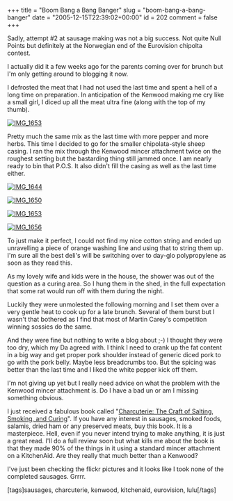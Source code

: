 +++
title = "Boom Bang a Bang Banger"
slug = "boom-bang-a-bang-banger"
date = "2005-12-15T22:39:02+00:00"
id = 202
comment = false
+++

Sadly, attempt #2 at sausage making was not a big success. Not quite Null Points but definitely at the Norwegian end of the Eurovision chipolta contest.

I actually did it a few weeks ago for the parents coming over for brunch but I'm only getting around to blogging it now.

I defrosted the meat that I had not used the last time and spent a hell of a long time on preparation. In anticipation of the Kenwood making me cry like a small girl, I diced up all the meat ultra fine (along with the top of my thumb).

[![IMG_1653](http://static.flickr.com/31/67556857_7d4674f305_m.jpg)](http://www.flickr.com/photos/bandon1/67556857/ "Photo Sharing")

Pretty much the same mix as the last time with more pepper and more herbs. This time I decided to go for the smaller chipolata-style sheep casing. I ran the mix through the Kenwood mincer attachment twice on the roughest setting but the bastarding thing still jammed once. I am nearly ready to bin that P.O.S. It also didn't fill the casing as well as the last time either.

[![IMG_1644](http://static.flickr.com/34/67549344_b5f6a8ce59_m.jpg)](http://www.flickr.com/photos/bandon1/67549344/ "Photo Sharing")

[![IMG_1650](http://static.flickr.com/28/67555221_1a161edbc8_m.jpg)](http://www.flickr.com/photos/bandon1/67555221/ "Photo Sharing")

[![IMG_1653](http://static.flickr.com/31/67556857_7d4674f305_m.jpg)](http://www.flickr.com/photos/bandon1/67556857/ "Photo Sharing")

[![IMG_1656](http://static.flickr.com/30/67558741_8effbf4528_m.jpg)](http://www.flickr.com/photos/bandon1/67558741/ "Photo Sharing")

To just make it perfect, I could not find my nice cotton string and ended up unravelling a piece of orange washing line and using that to string them up. I'm sure all the best deli's will be switching over to day-glo polypropylene as soon as they read this.

As my lovely wife and kids were in the house, the shower was out of the question as a curing area. So I hung them in the shed, in the full expectation that some rat would run off with them during the night.

Luckily they were unmolested the following morning and I set them over a very gentle heat to cook up for a late brunch. Several of them burst but I wasn't that bothered as I find that most of Martin Carey's competition winning sossies do the same.

And they were fine but nothing to write a blog about ;-) I thought they were too dry, which my Da agreed with.  I think I need to crank up the fat content in a big way and get proper pork shoulder instead of generic diced pork to go with the pork belly. Maybe less breadcrumbs too. But the spicing was better than the last time and I liked the white pepper kick off them.

I'm not giving up yet but I really need advice on what the problem with the Kenwood mincer attachment is. Do I have a  bad un or am I missing something obvious.

I just received a fabulous book called  "[Charcuterie: The Craft of Salting, Smoking, and Curing](http://www.amazon.co.uk/exec/obidos/ASIN/0393058298/qid%3D1134119157/026-4052923-1600400)". If you have any interest in sausages, smoked foods, salamis, dried ham or any preserved meats, buy this book. It is a masterpiece. Hell, even if you never intend trying to make anything, it is just a great read. I'll do a full review soon but what kills me about the book is that they made 90% of the things in it using a standard mincer attachment on a KitchenAid. Are they really that much better than a Kenwood?

I've just been checking the flickr pictures and it looks like I took none of the completed sausages. Grrrr.

[tags]sausages, charcuterie, kenwood, kitchenaid, eurovision, lulu[/tags]
